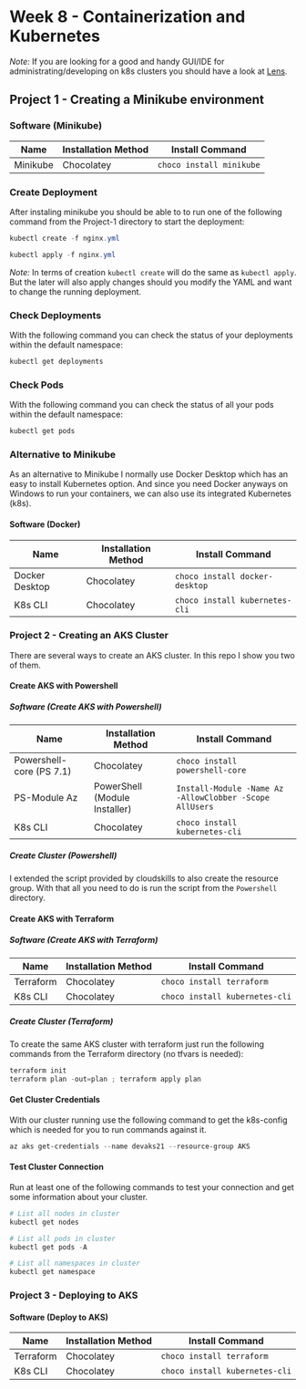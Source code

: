 # Week 8 - Containerization and Kubernetes

_Note:_ If you are looking for a good and handy GUI/IDE for administrating/developing on k8s clusters you should have a look at [Lens](https://k8slens.dev/).

## Project 1 - Creating a Minikube environment

### Software (Minikube)

| Name     | Installation Method | Install Command          |
| -------- | ------------------- | ------------------------ |
| Minikube | Chocolatey          | `choco install minikube` |

### Create Deployment

After instaling minikube you should be able to to run one of the following command from the Project-1 directory to start the deployment:

```Powershell
kubectl create -f nginx.yml
```

```Powershell
kubectl apply -f nginx.yml
```

_Note:_ In terms of creation `kubectl create` will do the same as `kubectl apply`. But the later will also apply changes should you modify the YAML and want to change the running deployment.

### Check Deployments

With the following command you can check the status of your deployments within the default namespace:

```Powershell
kubectl get deployments
```

### Check Pods

With the following command you can check the status of all your pods within the default namespace:

```Powershell
kubectl get pods
```

### Alternative to Minikube

As an alternative to Minikube I normally use Docker Desktop which has an easy to install Kubernetes option.
And since you need Docker anyways on Windows to run your containers, we can also use its integrated Kubernetes (k8s).

#### Software (Docker)

| Name           | Installation Method | Install Command                |
| -------------- | ------------------- | ------------------------------ |
| Docker Desktop | Chocolatey          | `choco install docker-desktop` |
| K8s CLI        | Chocolatey          | `choco install kubernetes-cli` |

### Project 2 - Creating an AKS Cluster

There are several ways to create an AKS cluster.
In this repo I show you two of them.

#### Create AKS with Powershell

##### Software (Create AKS with Powershell)

| Name                     | Installation Method           | Install Command                                         |
| ------------------------ | ----------------------------- | ------------------------------------------------------- |
| Powershell-core (PS 7.1) | Chocolatey                    | `choco install powershell-core`                         |
| PS-Module Az             | PowerShell (Module Installer) | `Install-Module -Name Az -AllowClobber -Scope AllUsers` |
| K8s CLI                  | Chocolatey                    | `choco install kubernetes-cli`                          |

##### Create Cluster (Powershell)

I extended the script provided by cloudskills to also create the resource group.
With that all you need to do is run the script from the `Powershell` directory.

#### Create AKS with Terraform

##### Software (Create AKS with Terraform)

| Name      | Installation Method | Install Command                |
| --------- | ------------------- | ------------------------------ |
| Terraform | Chocolatey          | `choco install terraform`      |
| K8s CLI   | Chocolatey          | `choco install kubernetes-cli` |

##### Create Cluster (Terraform)

To create the same AKS cluster with terraform just run the following commands from the Terraform directory (no tfvars is needed):

```Powershell
terraform init
terraform plan -out=plan ; terraform apply plan
```

#### Get Cluster Credentials

With our cluster running use the following command to get the k8s-config which is needed for you to run commands against it.

```Powershell
az aks get-credentials --name devaks21 --resource-group AKS
```

#### Test Cluster Connection

Run at least one of the following commands to test your connection and get some information about your cluster.

```Powershell
# List all nodes in cluster
kubectl get nodes
```

```Powershell
# List all pods in cluster
kubectl get pods -A
```

```Powershell
# List all namespaces in cluster
kubectl get namespace
```

### Project 3 - Deploying to AKS

#### Software (Deploy to AKS)

| Name      | Installation Method | Install Command                |
| --------- | ------------------- | ------------------------------ |
| Terraform | Chocolatey          | `choco install terraform`      |
| K8s CLI   | Chocolatey          | `choco install kubernetes-cli` |

####
